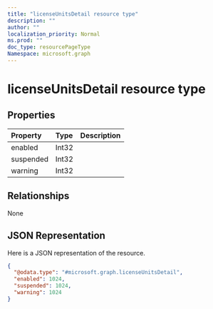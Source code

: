 ```yaml
---
title: "licenseUnitsDetail resource type"
description: ""
author: ""
localization_priority: Normal
ms.prod: ""
doc_type: resourcePageType
Namespace: microsoft.graph
---
```



# licenseUnitsDetail resource type



## Properties
|Property|Type|Description|
|:---|:---|:---|
|enabled|Int32||
|suspended|Int32||
|warning|Int32||

## Relationships
None

## JSON Representation
Here is a JSON representation of the resource.
<!-- {
  "blockType": "resource",
  "@odata.type": "microsoft.graph.licenseUnitsDetail"
}
-->
``` json
{
  "@odata.type": "#microsoft.graph.licenseUnitsDetail",
  "enabled": 1024,
  "suspended": 1024,
  "warning": 1024
}
```

